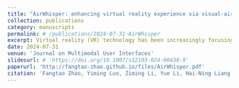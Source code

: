 ```yaml
---
title: "AirWhisper: enhancing virtual reality experience via visual-airflow multimodal feedback"
collection: publications
category: manuscripts
permalink: # /publications/2024-07-31-AirWhisper
excerpt: Virtual reality (VR) technology has been increasingly focusing on incorporating multimodal outputs to enhance the sense of immersion and realism. In this work, we developed AirWhisper, a modular wearable device that provides dynamic airflow feedback to enhance VR experiences. AirWhisper simulates wind from multiple directions around the user’s head via four micro fans and 3D-printed attachments. We applied a Just Noticeable Difference study to support the design of the control system and explore the user’s perception of the characteristics of the airflow in different directions. Through multimodal comparison experiments, we find that vision-airflow multimodality output can improve the user’s VR experience from several perspectives. Finally, we designed scenarios with different airflow change patterns and different levels of interaction to test AirWhisper’s performance in various contexts and explore the differences in users’ perception of airflow under different virtual environment conditions. Our work shows the importance of developing human-centered multimodal feedback adaptive learning models that can make real-time dynamic changes based on the user’s perceptual characteristics and environmental features.
date: 2024-07-31
venue: 'Journal on Multimodal User Interfaces'
slidesurl: # 'https://doi.org/10.1007/s12193-024-00438-9'
paperurl: 'http://fangtao-zhao.github.io/files/AirWhisper.pdf'
citation: 'Fangtao Zhao, Yiming Luo, Ziming Li, Yue Li, Hai-Ning Liang. (2024), “AirWhisper: Enhancing Virtual Reality Experience via Visual-Airflow Multimodal Feedback.”, Journal on Multimodal User Interfaces'
---
```


